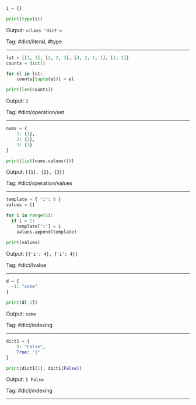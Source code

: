 ```python
i = {}

print(type(i))
```
Output: `<class 'dict'>`

Tag: #dict/literal, #type

---

```python
lst = [[1, 2], [2, 2, 3], [4, 2, 1, 1], [1, 2]]
counts = dict()

for el in lst:
    counts[tuple(el)] = el

print(len(counts))
```
Output: `3`

Tag: #dict/operation/set

---

```python
nums = {
    1: {1},
    2: {2},
    3: {3}
}

print(list(nums.values()))
```
Output: `[{1}, {2}, {3}]`

Tag: #dict/operation/values

---

```python
template = { "i": 0 }
values = []

for i in range(5):
  if i > 2:
    template["i"] = i
    values.append(template)

print(values)
```
Output: `[{'i': 4}, {'i': 4}]`

Tag: #dict/lvalue

---

```python
d = {
  -1: "some"
}

print(d[-1])
```
Output: `some`

Tag: #dict/indexing

---
```python
dict1 = {
    0: "False",
    True: "1"
}

print(dict1[1], dict1[False])
```
Output: `1 False`

Tag: #dict/indexing

---
